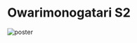 # Owarimonogatari S2
![poster](https://github.com/Nekomoekissaten/Owarimonogatari-S2/raw/master/poster.jpg)

